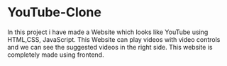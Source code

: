 # YouTube-Clone

In this project i have made a Website which looks like YouTube using HTML,CSS, JavaScript.
This Website can play videos with video controls and we can see the suggested videos in the right side.
This website is completely made using frontend.
